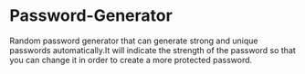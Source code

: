 # Password-Generator
Random password generator that can generate strong and unique passwords automatically.It will indicate the strength of the password so that you can change it in order to create a more protected password.
